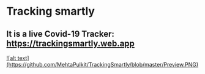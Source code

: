 # Tracking smartly
## It is a live Covid-19 Tracker: https://trackingsmartly.web.app

<a href="https://trackingsmartly.web.app" target="_blank">
![alt text](https://github.com/MehtaPulkit/TrackingSmartly/blob/master/Preview.PNG)
</a>
